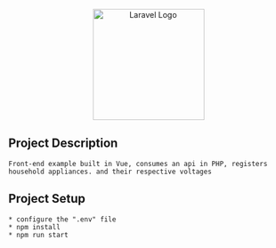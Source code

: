 <p align="center">
  <a href="https://vuejs.org/" target="_blank">
    <img src="https://github.com/Leandrodasilvahuber/home-appliances-frontend/assets/45015902/543d1207-6b19-4e59-bf79-2ffc3add5209" width="200" alt="Laravel Logo">
  </a>
</p>

## Project Description

```
Front-end example built in Vue, consumes an api in PHP, registers household appliances. and their respective voltages
```

## Project Setup

```
* configure the ".env" file
* npm install
* npm run start
```

